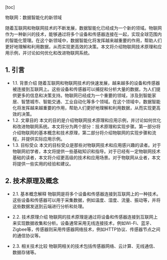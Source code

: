 
[toc]                    
                
                
物联网：数据智能化的新领域

随着互联网和物联网技术的不断发展，数据智能化已经成为一个新的领域。物联网作为一种新兴的技术，能够通过将多个设备和传感器连接在一起，实现全球范围内的智能化管理。在这个新领域中，数据智能化将发挥越来越重要的作用，帮助人们更好地理解和利用数据，从而实现更高效的决策。本文将介绍物联网技术原理和应用示例，并讨论如何优化和改进物联网系统。

## 1. 引言

- 1.1. 背景介绍
随着互联网和物联网技术的快速发展，越来越多的设备和传感器被连接到互联网上。这些设备和传感器可以捕捉和分析大量的数据，为人们提供更多的信息和决策支持。物联网已经成为一个重要的领域，涉及到智能家居、智慧城市、智能交通、工业自动化等多个领域。在这个领域中，数据智能化将发挥越来越重要的作用，帮助人们更好地理解和利用数据，从而实现更高效的决策。
- 1.2. 文章目的
本文的目的是介绍物联网技术原理和应用示例，并讨论如何优化和改进物联网系统。本文将分为两个部分：技术原理和实现步骤。第一部分将介绍物联网的基本概念和技术原理，第二部分将介绍物联网的实现步骤和流程，并提供实际应用示例。
- 1.3. 目标受众
本文的目标受众是那些对物联网技术和应用感兴趣的读者。对于物联网初学者，本文将提供一些基础知识和指导。对于已经有一定物联网技术基础的读者，本文将介绍更高级的技术和应用场景。对于物联网从业者，本文将提供一些实用的经验和建议。

## 2. 技术原理及概念

- 2.1. 基本概念解释
物联网是将多个设备和传感器连接到互联网上的一种技术。这些设备和传感器可以用于采集数据，例如温度、湿度、流量、振动等，并将这些数据发送到云端进行分析和处理。

- 2.2. 技术原理介绍
物联网的技术原理是通过将设备和传感器连接到互联网上来实现数据收集和分析。设备通常采用无线连接技术，例如Wi-Fi、蓝牙、Zigbee等，传感器则采用传感器网络技术，例如HTTP协议、传感器节点之间的通信协议等。

- 2.3. 相关技术比较
物联网相关的技术包括传感器网络、云计算、无线通信、数据存储等。

